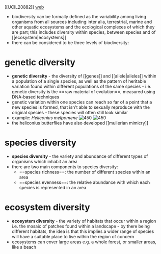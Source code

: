 [[UCIL20882]]
[web](https://www.cbd.int/convention/articles/default.shtml?a=cbd-02)

- biodiversity can be formally defined as the variability among living organisms from all sources including inter alia, terrestrial, marine and other aquatic ecosystems and the ecological complexes of which they are part; this includes diversity within species, between species and of [[ecosystem|ecosystems]]
- there can be considered to be three levels of biodiversity:

# genetic diversity

- **genetic diversity** - the diversity of [[genes]] and [[allele|alleles]] within a population of a single species, as well as the pattern of heritable variation found within different populations of the same species - i.e. genetic diversity is the ==raw material of evolution==, measured using DNA-based techniques
- genetic variation within one species can reach so far of a point that a new species is formed, that isn't able to sexually reproduce with the original species - these species will often still look similar
- example: *Heliconius melpomene*
![450](https://i.imgur.com/2p675eq.png)
![450](https://i.imgur.com/DRtZB3z.png)
- the heliconius butterflies have also developed [[mullerian mimicry]]
# species diversity

- **species diversity** - the variety and abundance of different types of organisms which inhabit an area
- there are two main components to species diversity:
	- ==species richness==: the number of different species within an area
	- ==species evenness==: the relative abundance with which each species is represented in an area
# ecosystem diversity

- **ecosystem diversity** - the variety of habitats that occur within a region i.e. the mosaic of patches found within a landscape - by there being different habitats, the idea is that this implies a wider range of species will have a suitable place to live within the region of concern
- ecosystems can cover large areas e.g. a whole forest, or smaller areas, like a beach